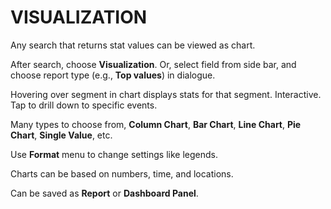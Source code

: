 # VISUALIZATION

Any search that returns stat values can be viewed as chart.

After search, choose **Visualization**. Or, select field from side bar, and choose report type (e.g., **Top values**) in dialogue.

Hovering over segment in chart displays stats for that segment. Interactive. Tap to drill down to specific events.

Many types to choose from, **Column Chart**, **Bar Chart**, **Line Chart**, **Pie Chart**, **Single Value**, etc.

Use **Format** menu to change settings like legends.

Charts can be based on numbers, time, and locations.

Can be saved as **Report** or **Dashboard Panel**.
